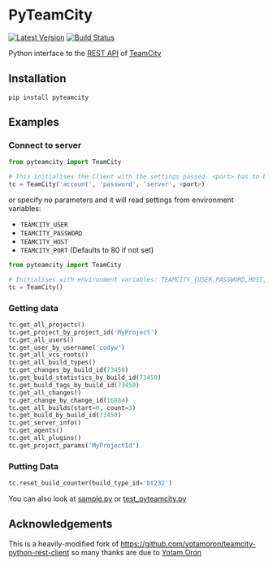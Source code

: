 # PyTeamCity

[![Latest Version](https://pypip.in/version/pyteamcity/badge.svg)](https://pypi.python.org/pypi/pyteamcity/)
[![Build Status](https://travis-ci.org/SurveyMonkey/pyteamcity.svg?branch=master)](https://travis-ci.org/SurveyMonkey/pyteamcity)

Python interface to the [REST
API](https://confluence.jetbrains.com/display/TCD9/REST+API) of
[TeamCity](https://www.jetbrains.com/teamcity/)

## Installation

```
pip install pyteamcity
```

## Examples

### Connect to server

```python
from pyteamcity import TeamCity

# This initialises the Client with the settings passed. <port> has to be an integer.
tc = TeamCity('account', 'password', 'server', <port>)
```

or specify no parameters and it will read settings from environment
variables:

- `TEAMCITY_USER`
- `TEAMCITY_PASSWORD`
- `TEAMCITY_HOST`
- `TEAMCITY_PORT` (Defaults to 80 if not set)

```python
from pyteamcity import TeamCity

# Initialises with environment variables: TEAMCITY_{USER,PASSWORD,HOST,PORT}
tc = TeamCity()
```

### Getting data

```python
tc.get_all_projects()
tc.get_project_by_project_id('MyProject')
tc.get_all_users()
tc.get_user_by_username('codyw')
tc.get_all_vcs_roots()
tc.get_all_build_types()
tc.get_changes_by_build_id(73450)
tc.get_build_statistics_by_build_id(73450)
tc.get_build_tags_by_build_id(73450)
tc.get_all_changes()
tc.get_change_by_change_id(16884)
tc.get_all_builds(start=0, count=3)
tc.get_build_by_build_id(73450)
tc.get_server_info()
tc.get_agents()
tc.get_all_plugins()
tc.get_project_params('MyProjectId')
```

### Putting Data

```python
tc.reset_build_counter(build_type_id='bt232')
```

You can also look at [sample.py](sample.py) or
[test_pyteamcity.py](test_pyteamcity.py)

## Acknowledgements

This is a heavily-modified fork of https://github.com/yotamoron/teamcity-python-rest-client so many thanks are due to [Yotam Oron](https://github.com/yotamoron)
